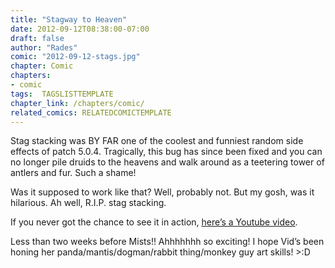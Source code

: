 ```yaml
---
title: "Stagway to Heaven"
date: 2012-09-12T08:38:00-07:00
draft: false
author: "Rades"
comic: "2012-09-12-stags.jpg"
chapter: Comic
chapters:
- comic
tags:  TAGSLISTTEMPLATE
chapter_link: /chapters/comic/
related_comics: RELATEDCOMICTEMPLATE
---
```


Stag stacking was BY FAR one of the coolest and funniest random side effects of patch 5.0.4. Tragically, this bug has since been fixed and you can no longer pile druids to the heavens and walk around as a teetering tower of antlers and fur. Such a shame!


Was it supposed to work like that? Well, probably not. But my gosh, was it hilarious. Ah well, R.I.P. stag stacking.


If you never got the chance to see it in action, [here’s a Youtube video](http://www.youtube.com/watch?v=Ec-xh1VsO04).


Less than two weeks before Mists!! Ahhhhhhh so exciting! I hope Vid’s been honing her panda/mantis/dogman/rabbit thing/monkey guy art skills! &gt;:D

